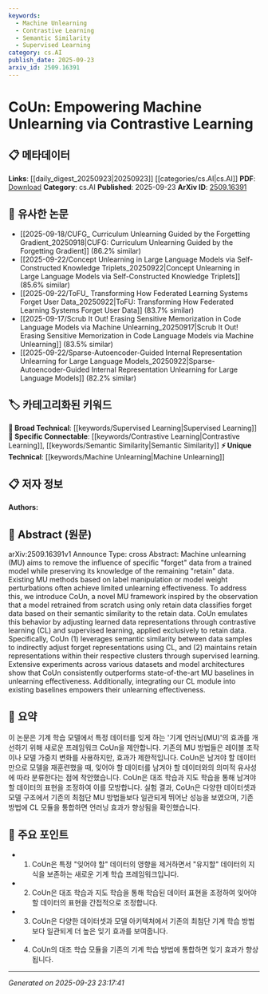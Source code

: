 ```yaml
---
keywords:
  - Machine Unlearning
  - Contrastive Learning
  - Semantic Similarity
  - Supervised Learning
category: cs.AI
publish_date: 2025-09-23
arxiv_id: 2509.16391
---
```


<!-- KEYWORD_LINKING_METADATA:
{
  "processed_timestamp": "2025-09-23T23:17:41.289773",
  "vocabulary_version": "1.0",
  "selected_keywords": [
    "Machine Unlearning",
    "Contrastive Learning",
    "Semantic Similarity",
    "Supervised Learning"
  ],
  "rejected_keywords": [],
  "similarity_scores": {
    "Machine Unlearning": 0.88,
    "Contrastive Learning": 0.8,
    "Semantic Similarity": 0.77,
    "Supervised Learning": 0.72
  },
  "extraction_method": "AI_prompt_based",
  "budget_applied": true,
  "candidates_json": {
    "candidates": [
      {
        "surface": "Machine Unlearning",
        "canonical": "Machine Unlearning",
        "aliases": [
          "MU"
        ],
        "category": "unique_technical",
        "rationale": "Machine Unlearning is a novel concept central to the paper, enhancing connectivity with discussions on data privacy and model adaptation.",
        "novelty_score": 0.85,
        "connectivity_score": 0.78,
        "specificity_score": 0.82,
        "link_intent_score": 0.88
      },
      {
        "surface": "Contrastive Learning",
        "canonical": "Contrastive Learning",
        "aliases": [
          "CL"
        ],
        "category": "specific_connectable",
        "rationale": "Contrastive Learning is a key technique used in the paper, linking it to broader discussions on representation learning.",
        "novelty_score": 0.65,
        "connectivity_score": 0.84,
        "specificity_score": 0.75,
        "link_intent_score": 0.8
      },
      {
        "surface": "Semantic Similarity",
        "canonical": "Semantic Similarity",
        "aliases": [],
        "category": "specific_connectable",
        "rationale": "Semantic Similarity is crucial for understanding how the model differentiates between 'retain' and 'forget' data.",
        "novelty_score": 0.6,
        "connectivity_score": 0.79,
        "specificity_score": 0.7,
        "link_intent_score": 0.77
      },
      {
        "surface": "Supervised Learning",
        "canonical": "Supervised Learning",
        "aliases": [],
        "category": "broad_technical",
        "rationale": "Supervised Learning is a fundamental technique applied to retain data, connecting to a wide range of machine learning discussions.",
        "novelty_score": 0.4,
        "connectivity_score": 0.85,
        "specificity_score": 0.65,
        "link_intent_score": 0.72
      }
    ],
    "ban_list_suggestions": [
      "model weight perturbations",
      "label manipulation"
    ]
  },
  "decisions": [
    {
      "candidate_surface": "Machine Unlearning",
      "resolved_canonical": "Machine Unlearning",
      "decision": "linked",
      "scores": {
        "novelty": 0.85,
        "connectivity": 0.78,
        "specificity": 0.82,
        "link_intent": 0.88
      }
    },
    {
      "candidate_surface": "Contrastive Learning",
      "resolved_canonical": "Contrastive Learning",
      "decision": "linked",
      "scores": {
        "novelty": 0.65,
        "connectivity": 0.84,
        "specificity": 0.75,
        "link_intent": 0.8
      }
    },
    {
      "candidate_surface": "Semantic Similarity",
      "resolved_canonical": "Semantic Similarity",
      "decision": "linked",
      "scores": {
        "novelty": 0.6,
        "connectivity": 0.79,
        "specificity": 0.7,
        "link_intent": 0.77
      }
    },
    {
      "candidate_surface": "Supervised Learning",
      "resolved_canonical": "Supervised Learning",
      "decision": "linked",
      "scores": {
        "novelty": 0.4,
        "connectivity": 0.85,
        "specificity": 0.65,
        "link_intent": 0.72
      }
    }
  ]
}
-->

# CoUn: Empowering Machine Unlearning via Contrastive Learning

## 📋 메타데이터

**Links**: [[daily_digest_20250923|20250923]] [[categories/cs.AI|cs.AI]]
**PDF**: [Download](https://arxiv.org/pdf/2509.16391.pdf)
**Category**: cs.AI
**Published**: 2025-09-23
**ArXiv ID**: [2509.16391](https://arxiv.org/abs/2509.16391)

## 🔗 유사한 논문
- [[2025-09-18/CUFG_ Curriculum Unlearning Guided by the Forgetting Gradient_20250918|CUFG: Curriculum Unlearning Guided by the Forgetting Gradient]] (86.2% similar)
- [[2025-09-22/Concept Unlearning in Large Language Models via Self-Constructed Knowledge Triplets_20250922|Concept Unlearning in Large Language Models via Self-Constructed Knowledge Triplets]] (85.6% similar)
- [[2025-09-22/ToFU_ Transforming How Federated Learning Systems Forget User Data_20250922|ToFU: Transforming How Federated Learning Systems Forget User Data]] (83.7% similar)
- [[2025-09-17/Scrub It Out! Erasing Sensitive Memorization in Code Language Models via Machine Unlearning_20250917|Scrub It Out! Erasing Sensitive Memorization in Code Language Models via Machine Unlearning]] (83.5% similar)
- [[2025-09-22/Sparse-Autoencoder-Guided Internal Representation Unlearning for Large Language Models_20250922|Sparse-Autoencoder-Guided Internal Representation Unlearning for Large Language Models]] (82.2% similar)

## 🏷️ 카테고리화된 키워드
**🧠 Broad Technical**: [[keywords/Supervised Learning|Supervised Learning]]
**🔗 Specific Connectable**: [[keywords/Contrastive Learning|Contrastive Learning]], [[keywords/Semantic Similarity|Semantic Similarity]]
**⚡ Unique Technical**: [[keywords/Machine Unlearning|Machine Unlearning]]

## 📋 저자 정보

**Authors:** 

## 📄 Abstract (원문)

arXiv:2509.16391v1 Announce Type: cross 
Abstract: Machine unlearning (MU) aims to remove the influence of specific "forget" data from a trained model while preserving its knowledge of the remaining "retain" data. Existing MU methods based on label manipulation or model weight perturbations often achieve limited unlearning effectiveness. To address this, we introduce CoUn, a novel MU framework inspired by the observation that a model retrained from scratch using only retain data classifies forget data based on their semantic similarity to the retain data. CoUn emulates this behavior by adjusting learned data representations through contrastive learning (CL) and supervised learning, applied exclusively to retain data. Specifically, CoUn (1) leverages semantic similarity between data samples to indirectly adjust forget representations using CL, and (2) maintains retain representations within their respective clusters through supervised learning. Extensive experiments across various datasets and model architectures show that CoUn consistently outperforms state-of-the-art MU baselines in unlearning effectiveness. Additionally, integrating our CL module into existing baselines empowers their unlearning effectiveness.

## 📝 요약

이 논문은 기계 학습 모델에서 특정 데이터를 잊게 하는 '기계 언러닝(MU)'의 효과를 개선하기 위해 새로운 프레임워크 CoUn을 제안합니다. 기존의 MU 방법들은 레이블 조작이나 모델 가중치 변화를 사용하지만, 효과가 제한적입니다. CoUn은 남겨야 할 데이터만으로 모델을 재훈련했을 때, 잊어야 할 데이터를 남겨야 할 데이터와의 의미적 유사성에 따라 분류한다는 점에 착안했습니다. CoUn은 대조 학습과 지도 학습을 통해 남겨야 할 데이터의 표현을 조정하여 이를 모방합니다. 실험 결과, CoUn은 다양한 데이터셋과 모델 구조에서 기존의 최첨단 MU 방법들보다 일관되게 뛰어난 성능을 보였으며, 기존 방법에 CL 모듈을 통합하면 언러닝 효과가 향상됨을 확인했습니다.

## 🎯 주요 포인트

- 1. CoUn은 특정 "잊어야 할" 데이터의 영향을 제거하면서 "유지할" 데이터의 지식을 보존하는 새로운 기계 학습 프레임워크입니다.
- 2. CoUn은 대조 학습과 지도 학습을 통해 학습된 데이터 표현을 조정하여 잊어야 할 데이터의 표현을 간접적으로 조정합니다.
- 3. CoUn은 다양한 데이터셋과 모델 아키텍처에서 기존의 최첨단 기계 학습 방법보다 일관되게 더 높은 잊기 효과를 보여줍니다.
- 4. CoUn의 대조 학습 모듈을 기존의 기계 학습 방법에 통합하면 잊기 효과가 향상됩니다.


---

*Generated on 2025-09-23 23:17:41*